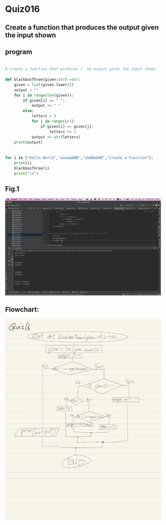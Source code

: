 # Quiz016

## Create a function that produces the output given the input shown

## program

```.py

# create a function that produces t  he output given the input shown

def blackboxThree(given:str)->str:
    given = list(given.lower())
    output = ""
    for i in range(len(given)):
        if given[i] == " ":
            output += " "
        else:
            letters = 0
            for j in range(i+1):
                if given[i] == given[j]:
                    letters += 1
            output += str(letters)
    print(output)


for i in ["Hello World","aaaaAABB","abABabAB","Create a Function"]:
    print(i)
    blackboxThree(i)
    print("\n")

```
## Fig.1
![](quiz016.png)

## Flowchart:
![](quiz016_flow.jpg)
